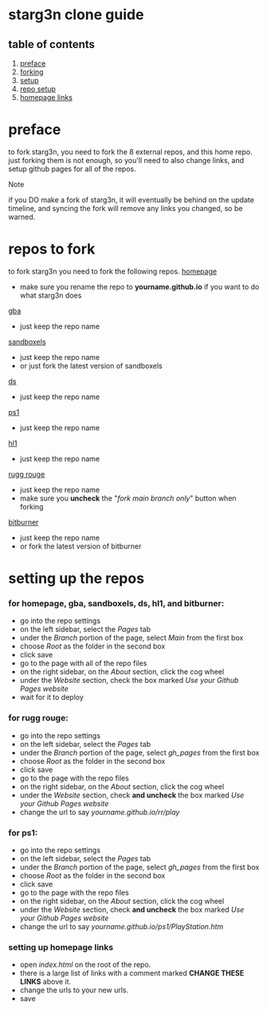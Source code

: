 # starg3n clone guide

## table of contents
1. [preface](#preface)
2. [forking](#repos-to-fork)
3. [setup](#setting-up-the-repos)
4. [repo setup](#setting-up-the-repos)
5. [homepage links](###setting-up-homepage-links)


# preface
to fork starg3n, you need to fork the 8 external repos, and this home repo. just forking them is not enough, so you'll need to also change links, and setup github pages for all of the repos.
> [!NOTE]
> if you DO make a fork of starg3n, it will eventually be behind on the update timeline, and syncing the fork will remove any links you changed, so be warned.

# repos to fork
to fork starg3n you need to fork the following repos.
[homepage](https://github.com/starg3n/starg3n.github.io/tree/main)
  - make sure you rename the repo to **yourname.github.io** if you want to do what starg3n does

[gba](https://github.com/starg3n/gba)
  - just keep the repo name

[sandboxels](https://github.com/starg3n/sandboxels)
  - just keep the repo name
  - or just fork the latest version of sandboxels

[ds](https://github.com/starg3n/ds)
  - just keep the repo name

[ps1](https://github.com/starg3n/ps1)
  - just keep the repo name

[hl1](https://github.com/starg3n/hl1)
  - just keep the repo name

[rugg rouge](https://github.com/starg3n/rr)
  - just keep the repo name
  - make sure you **uncheck** the "_fork main branch only_" button when forking

[bitburner](https://github.com/starg3n/bitburner)
  - just keep the repo name
  - or fork the latest version of bitburner


# setting up the repos

### for homepage, gba, sandboxels, ds, hl1, and bitburner:
 - go into the repo settings
 - on the left sidebar, select the _Pages_ tab
 - under the _Branch_ portion of the page, select _Main_ from the first box
 - choose _Root_ as the folder in the second box
 - click save
 - go to the page with all of the repo files
 - on the right sidebar, on the _About_ section, click the cog wheel
 - under the _Website_ section, check the box marked _Use your Github Pages website_
 - wait for it to deploy

### for rugg rouge:
  - go into the repo settings
  - on the left sidebar, select the _Pages_ tab
  - under the _Branch_ portion of the page, select _gh_pages_ from the first box
  - choose _Root_ as the folder in the second box
  - click save
  - go to the page with the repo files
  - on the right sidebar, on the _About_ section, click the cog wheel
  - under the _Website_ section, check **and uncheck** the box marked _Use your Github Pages website_
  - change the url to say _yourname.github.io/rr/play_
  
### for ps1:
  - go into the repo settings
  - on the left sidebar, select the _Pages_ tab
  - under the _Branch_ portion of the page, select _gh_pages_ from the first box
  - choose _Root_ as the folder in the second box
  - click save
  - go to the page with the repo files
  - on the right sidebar, on the _About_ section, click the cog wheel
  - under the _Website_ section, check **and uncheck** the box marked _Use your Github Pages website_
  - change the url to say _yourname.github.io/ps1/PlayStation.htm_

### setting up homepage links

  - open _index.html_ on the root of the repo.
  - there is a large list of links with a comment marked **CHANGE THESE LINKS** above it.
  - change the urls to your new urls.
  - save




